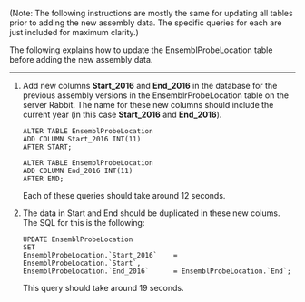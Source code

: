 (Note: The following instructions are mostly the same for updating all tables prior to adding the new assembly data. The specific queries for each are just included for maximum clarity.)

The following explains how to update the EnsemblProbeLocation table before adding the new assembly data.

___

1. Add new columns **Start_2016** and **End_2016** in the database for the previous assembly versions in the EnsemblrProbeLocation table on the server Rabbit. The name for these new columns should include the current year (in this case **Start_2016** and **End_2016**). 
   ```
   ALTER TABLE EnsemblProbeLocation 
   ADD COLUMN Start_2016 INT(11)
   AFTER START;

   ALTER TABLE EnsemblProbeLocation 
   ADD COLUMN End_2016 INT(11)
   AFTER END;
   ```
   
   Each of these queries should take around 12 seconds.
   
2. The data in Start and End should be duplicated in these new colums. The SQL for this is the following:
   ```
   UPDATE EnsemblProbeLocation
   SET
   EnsemblProbeLocation.`Start_2016`	= EnsemblProbeLocation.`Start`,
   EnsemblProbeLocation.`End_2016`		= EnsemblProbeLocation.`End`;
   ```
   
   This query should take around 19 seconds.
